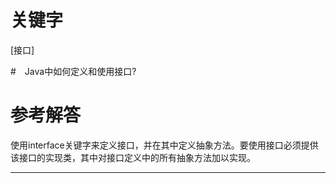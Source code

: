# 关键字

[接口]

#　Java中如何定义和使用接口?

# 参考解答

使用interface关键字来定义接口，并在其中定义抽象方法。要使用接口必须提供该接口的实现类，其中对接口定义中的所有抽象方法加以实现。

---